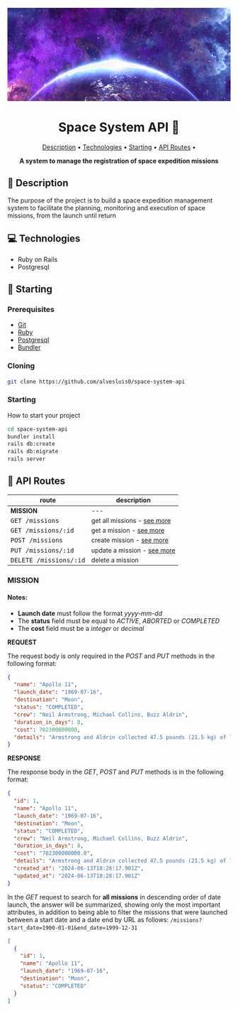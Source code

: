 ![project banner](.images/banner.jpg)

<h1 align="center" style="font-weight: bold;">
  Space System API 🚀
</h1>

<p align="center">
  <a href="#description">Description</a> •
  <a href="#technologies">Technologies</a> •
  <a href="#starting">Starting</a> •
  <a href="#routes">API Routes</a> •
</p>

<p align="center">
  <b>A system to manage the registration of space expedition missions</b>
</p>

<h2 id="description">📜 Description</h2>

The purpose of the project is to build a space expedition management system to facilitate
the planning, monitoring and execution of space missions, from the launch until return

<h2 id="technologies">💻 Technologies</h2>

- Ruby on Rails
- Postgresql

<h2 id="starting">🏁 Starting</h2>

<h3>Prerequisites</h3>

- [Git](https://git-scm.com)
- [Ruby](https://www.ruby-lang.org/en/)
- [Postgresql](https://www.postgresql.org/)
- [Bundler](https://bundler.io/)

<h3>Cloning</h3>

```bash
git clone https://github.com/alvesluis0/space-system-api
```

<h3>Starting</h3>

How to start your project

```bash
cd space-system-api
bundler install
rails db:create
rails db:migrate
rails server
```

<h2 id="routes">📍 API Routes</h2>

| route                           | description                                     |
| ------------------------------- | ----------------------------------------------- |
| **MISSION**                     | ---                                             |
| <kbd>GET /missions</kbd>        | get all missions - [see more](#mission-details) |
| <kbd>GET /missions/:id</kbd>    | get a mission - [see more](#mission-details)    |
| <kbd>POST /missions</kbd>       | create mission - [see more](#mission-details)   |
| <kbd>PUT /missions/:id</kbd>    | update a mission - [see more](#mission-details) |
| <kbd>DELETE /missions/:id</kbd> | delete a mission                                |

<h3 id="mission-details">MISSION</h3>

<h4>Notes:</h4>

- **Launch date** must follow the format _yyyy-mm-dd_
- The **status** field must be equal to _ACTIVE_, _ABORTED_ or _COMPLETED_
- The **cost** field must be a _integer_ or _decimal_

**REQUEST**

The request body is only required in the _POST_ and _PUT_ methods in the following format:

```json
{
  "name": "Apollo 11",
  "launch_date": "1969-07-16",
  "destination": "Moon",
  "status": "COMPLETED",
  "crew": "Neil Armstrong, Michael Collins, Buzz Aldrin",
  "duration_in_days": 8,
  "cost": 702300000000,
  "details": "Armstrong and Aldrin collected 47.5 pounds (21.5 kg) of lunar material to bring back to Earth as pilot Michael Collins flew the Command Module Columbia in lunar orbit, and were on the Moon's surface for 21 hours, 36 minutes before lifting off to rejoin Columbia."
}
```

**RESPONSE**

The response body in the _GET_, _POST_ and _PUT_ methods is in the following format:

```json
{
  "id": 1,
  "name": "Apollo 11",
  "launch_date": "1969-07-16",
  "destination": "Moon",
  "status": "COMPLETED",
  "crew": "Neil Armstrong, Michael Collins, Buzz Aldrin",
  "duration_in_days": 8,
  "cost": "702300000000.0",
  "details": "Armstrong and Aldrin collected 47.5 pounds (21.5 kg) of lunar material to bring back to Earth as pilot Michael Collins flew the Command Module Columbia in lunar orbit, and were on the Moon's surface for 21 hours, 36 minutes before lifting off to rejoin Columbia.",
  "created_at": "2024-06-13T18:28:17.901Z",
  "updated_at": "2024-06-13T18:28:17.901Z"
}
```

In the _GET_ request to search for **all missions** in descending order of date launch,
the answer will be summarized, showing only the most important attributes, in addition
to being able to filter the missions that were launched between a start date and a date
end by URL as follows: `/missions?start_date=1900-01-01&end_date=1999-12-31`

```json
[
  {
    "id": 1,
    "name": "Apollo 11",
    "launch_date": "1969-07-16",
    "destination": "Moon",
    "status": "COMPLETED"
  }
]
```
